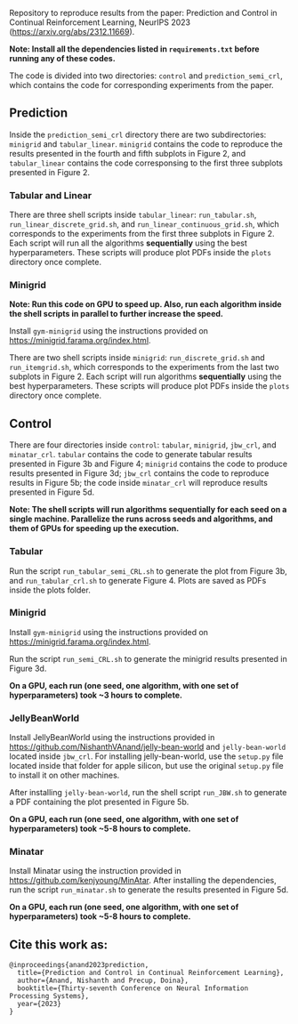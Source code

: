 Repository to reproduce results from the paper: Prediction and Control in Continual Reinforcement Learning, NeurIPS 2023 (https://arxiv.org/abs/2312.11669).

**Note: Install all the dependencies listed in `requirements.txt` before running any of these codes.**

The code is divided into two directories: `control` and `prediction_semi_crl`, which contains the code for corresponding experiments from the paper.

## Prediction

Inside the `prediction_semi_crl` directory there are two subdirectories: `minigrid` and `tabular_linear`. `minigrid` contains the code to reproduce the results presented in the fourth and fifth subplots in Figure 2, and `tabular_linear` contains the code corresponsing to the first three subplots presented in Figure 2.

### Tabular and Linear

There are three shell scripts inside `tabular_linear`: `run_tabular.sh`, `run_linear_discrete_grid.sh`, and `run_linear_continuous_grid.sh`, which corresponds to the experiments from the first three subplots in Figure 2. Each script will run all the algorithms **sequentially** using the best hyperparameters. These scripts will produce plot PDFs inside the `plots` directory once complete.

### Minigrid

**Note: Run this code on GPU to speed up. Also, run each algorithm inside the shell scripts in parallel to further increase the speed.**

Install `gym-minigrid` using the instructions provided on https://minigrid.farama.org/index.html.

There are two shell scripts inside `minigrid`: `run_discrete_grid.sh` and `run_itemgrid.sh`, which corresponds to the experiments from the last two subplots in Figure 2. Each script will run algorithms **sequentially** using the best hyperparameters. These scripts will produce plot PDFs inside the `plots` directory once complete.

## Control

There are four directories inside `control`: `tabular`, `minigrid`, `jbw_crl`, and `minatar_crl`. `tabular` contains the code to generate tabular results presented in Figure 3b and Figure 4; `minigrid` contains the code to produce results presented in Figure 3d; `jbw_crl` contains the code to reproduce results in Figure 5b; the code inside `minatar_crl` will reproduce results presented in Figure 5d.

**Note: The shell scripts will run algorithms sequentially for each seed on a single machine. Parallelize the runs across seeds and algorithms, and them of GPUs for speeding up the execution.**

### Tabular

Run the script `run_tabular_semi_CRL.sh` to generate the plot from Figure 3b, and `run_tabular_crl.sh` to generate Figure 4. Plots are saved as PDFs inside the plots folder.

### Minigrid

Install `gym-minigrid` using the instructions provided on https://minigrid.farama.org/index.html.

Run the script `run_semi_CRL.sh` to generate the minigrid results presented in Figure 3d.

**On a GPU, each run (one seed, one algorithm, with one set of hyperparameters) took ~3 hours to complete.**

### JellyBeanWorld

Install JellyBeanWorld using the instructions provided in https://github.com/NishanthVAnand/jelly-bean-world and `jelly-bean-world` located inside `jbw_crl`. For installing jelly-bean-world, use the `setup.py` file located inside that folder for apple silicon, but use the original `setup.py` file to install it on other machines.

After installing `jelly-bean-world`, run the shell script `run_JBW.sh` to generate a PDF containing the plot presented in Figure 5b.

**On a GPU, each run (one seed, one algorithm, with one set of hyperparameters) took ~5-8 hours to complete.**

### Minatar

Install Minatar using the instruction provided in https://github.com/kenjyoung/MinAtar. After installing the dependencies, run the script `run_minatar.sh` to generate the results presented in Figure 5d.

**On a GPU, each run (one seed, one algorithm, with one set of hyperparameters) took ~5-8 hours to complete.**


## Cite this work as:

```
@inproceedings{anand2023prediction,
  title={Prediction and Control in Continual Reinforcement Learning},
  author={Anand, Nishanth and Precup, Doina},
  booktitle={Thirty-seventh Conference on Neural Information Processing Systems},
  year={2023}
}
```
